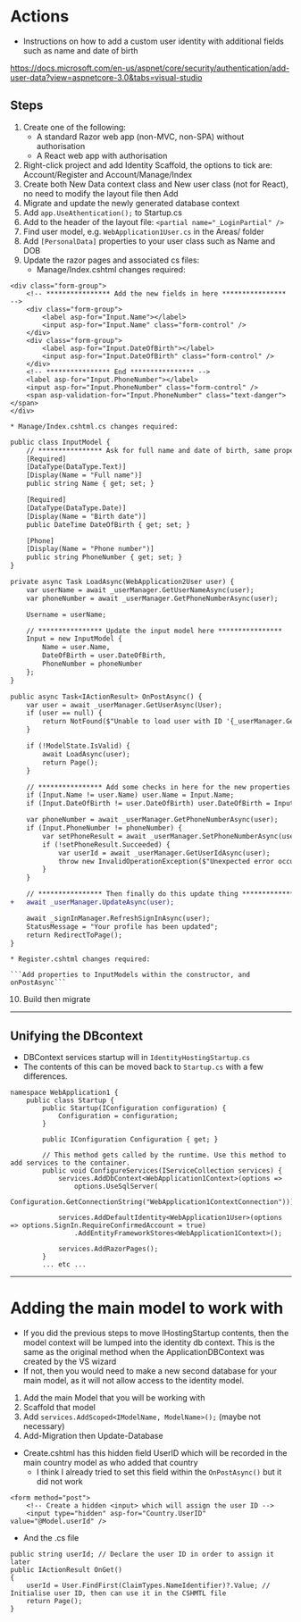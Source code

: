 # Actions
* Instructions on how to add a custom user identity with additional fields such as name and date of birth

https://docs.microsoft.com/en-us/aspnet/core/security/authentication/add-user-data?view=aspnetcore-3.0&tabs=visual-studio

## Steps

1. Create one of the following:
    * A standard Razor web app (non-MVC, non-SPA) without authorisation
    * A React web app with authorisation
2. Right-click project and add Identity Scaffold, the options to tick are: Account/Register and Account/Manage/Index
3. Create both New Data context class and New user class (not for React), no need to modify the layout file then Add
4. Migrate and update the newly generated database context
5. Add `app.UseAthentication();` to Startup.cs
6. Add to the header of the layout file: `<partial name="_LoginPartial" />`
7. Find user model, e.g. `WebApplication1User.cs` in the Areas/ folder
8. Add `[PersonalData]` properties to your user class such as Name and DOB
9. Update the razor pages and associated cs files:
    * Manage/Index.cshtml changes required:

```
<div class="form-group">
    <!-- **************** Add the new fields in here **************** -->
    <div class="form-group">
        <label asp-for="Input.Name"></label>
        <input asp-for="Input.Name" class="form-control" />
    </div>
    <div class="form-group">
        <label asp-for="Input.DateOfBirth"></label>
        <input asp-for="Input.DateOfBirth" class="form-control" />
    </div>
    <!-- **************** End **************** -->
    <label asp-for="Input.PhoneNumber"></label>
    <input asp-for="Input.PhoneNumber" class="form-control" />
    <span asp-validation-for="Input.PhoneNumber" class="text-danger"></span>
</div>
```
    * Manage/Index.cshtml.cs changes required:

```diff
public class InputModel {
    // **************** Ask for full name and date of birth, same properties as the user model ****************
    [Required]
    [DataType(DataType.Text)]
    [Display(Name = "Full name")]
    public string Name { get; set; }

    [Required]
    [DataType(DataType.Date)]
    [Display(Name = "Birth date")]
    public DateTime DateOfBirth { get; set; }

    [Phone]
    [Display(Name = "Phone number")]
    public string PhoneNumber { get; set; }
}

private async Task LoadAsync(WebApplication2User user) {
    var userName = await _userManager.GetUserNameAsync(user);
    var phoneNumber = await _userManager.GetPhoneNumberAsync(user);

    Username = userName;

    // **************** Update the input model here ****************
    Input = new InputModel {
        Name = user.Name,
        DateOfBirth = user.DateOfBirth,
        PhoneNumber = phoneNumber
    };
}

public async Task<IActionResult> OnPostAsync() {
    var user = await _userManager.GetUserAsync(User);
    if (user == null) {
        return NotFound($"Unable to load user with ID '{_userManager.GetUserId(User)}'.");
    }

    if (!ModelState.IsValid) {
        await LoadAsync(user);
        return Page();
    }

    // **************** Add some checks in here for the new properties ****************
    if (Input.Name != user.Name) user.Name = Input.Name;
    if (Input.DateOfBirth != user.DateOfBirth) user.DateOfBirth = Input.DateOfBirth;

    var phoneNumber = await _userManager.GetPhoneNumberAsync(user);
    if (Input.PhoneNumber != phoneNumber) {
        var setPhoneResult = await _userManager.SetPhoneNumberAsync(user, Input.PhoneNumber);
        if (!setPhoneResult.Succeeded) {
            var userId = await _userManager.GetUserIdAsync(user);
            throw new InvalidOperationException($"Unexpected error occurred setting phone number for user with ID '{userId}'.");
        }
    }

    // **************** Then finally do this update thing ****************
+   await _userManager.UpdateAsync(user);

    await _signInManager.RefreshSignInAsync(user);
    StatusMessage = "Your profile has been updated";
    return RedirectToPage();
}

```



    * Register.cshtml changes required:

    ```Add properties to InputModels within the constructor, and onPostAsync```
10. Build then migrate

-----------

## Unifying the DBcontext

* DBContext services startup will in `IdentityHostingStartup.cs`
* The contents of this can be moved back to `Startup.cs` with a few differences.

```[assembly: HostingStartup(typeof(WebApplication1.Areas.Identity.IdentityHostingStartup))] // This bit may not be required, it can be commented out
namespace WebApplication1 {
    public class Startup {
        public Startup(IConfiguration configuration) {
            Configuration = configuration;
        }

        public IConfiguration Configuration { get; }

        // This method gets called by the runtime. Use this method to add services to the container.
        public void ConfigureServices(IServiceCollection services) {
            services.AddDbContext<WebApplication1Context>(options =>
                options.UseSqlServer(
                    Configuration.GetConnectionString("WebApplication1ContextConnection")));

            services.AddDefaultIdentity<WebApplication1User>(options => options.SignIn.RequireConfirmedAccount = true)
                .AddEntityFrameworkStores<WebApplication1Context>();

            services.AddRazorPages();
        }
        ... etc ...
 ```

-----------

# Adding the main model to work with

* If you did the previous steps to move IHostingStartup contents, then the model context will be lumped into the identity db context. This is the same as the original method when the ApplicationDBContext was created by the VS wizard
* If not, then you would need to make a new second database for your main model, as it will not allow access to the identity model.

1. Add the main Model that you will be working with
2. Scaffold that model
3. Add `services.AddScoped<IModelName, ModelName>();` (maybe not necessary)
4. Add-Migration then Update-Database
* Create.cshtml has this hidden field UserID which will be recorded in the main country model as who added that country
    * I think I already tried to set this field within the `OnPostAsync()` but it did not work
```
<form method="post">
    <!-- Create a hidden <input> which will assign the user ID -->
    <input type="hidden" asp-for="Country.UserID" value="@Model.userId" />
```
* And the .cs file
```
public string userId; // Declare the user ID in order to assign it later
public IActionResult OnGet()
{
    userId = User.FindFirst(ClaimTypes.NameIdentifier)?.Value; // Initialise user ID, then can use it in the CSHMTL file
    return Page();
}
```


